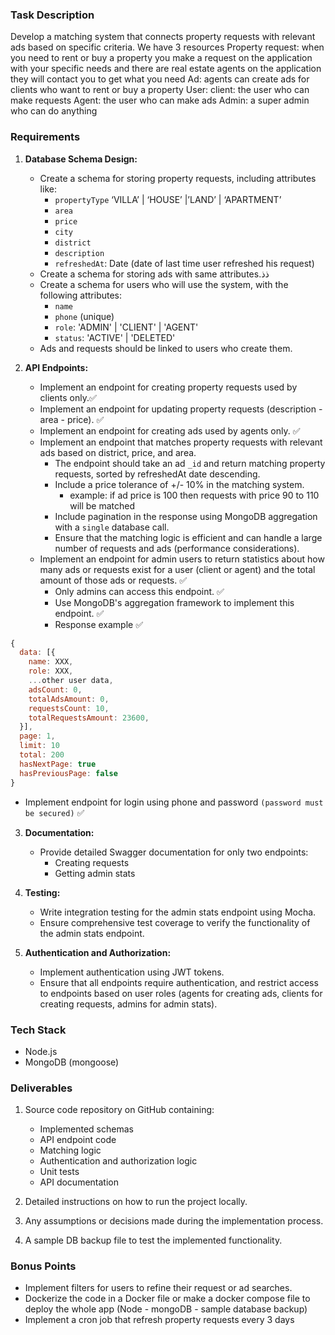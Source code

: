 ### Task Description

Develop a matching system that connects property requests with relevant ads based on specific criteria.
We have 3 resources
Property request: when you need to rent or buy a property you make a request on the application with your specific needs and there are real estate agents on the application they will contact you to get what you need
Ad: agents can create ads for clients who want to rent or buy a property
User:
client: the user who can make requests
Agent: the user who can make ads
Admin: a super admin who can do anything

### Requirements

1. **Database Schema Design:**

   - Create a schema for storing property requests, including attributes like:
     - `propertyType` ‘VILLA’ | ‘HOUSE’ |’LAND’ | ‘APARTMENT’
     - `area`
     - `price`
     - `city`
     - `district`
     - `description`
     - `refreshedAt`: Date (date of last time user refreshed his request)
   - Create a schema for storing ads with same attributes.ذذ
   - Create a schema for users who will use the system, with the following attributes:
     - `name`
     - `phone` (unique)
     - `role`: 'ADMIN' | 'CLIENT' | 'AGENT'
     - `status`: 'ACTIVE' | 'DELETED'
   - Ads and requests should be linked to users who create them.

2. **API Endpoints:**
   - Implement an endpoint for creating property requests used by clients only.✅
   - Implement an endpoint for updating property requests (description - area - price). ✅
   - Implement an endpoint for creating ads used by agents only. ✅
   - Implement an endpoint that matches property requests with relevant ads based on district, price, and area. 
     - The endpoint should take an ad `_id` and return matching property requests, sorted by refreshedAt date descending. 
     - Include a price tolerance of +/- 10% in the matching system.
       - example: if ad price is 100 then requests with price 90 to 110 will be matched 
     - Include pagination in the response using MongoDB aggregation with a `single` database call. 
     - Ensure that the matching logic is efficient and can handle a large number of requests and ads (performance considerations). 
   - Implement an endpoint for admin users to return statistics about how many ads or requests exist for a user (client or agent) and the total amount of those ads or requests. ✅
     - Only admins can access this endpoint. ✅
     - Use MongoDB's aggregation framework to implement this endpoint. ✅
     - Response example ✅

```javascript
{
  data: [{
    name: XXX,
    role: XXX,
    ...other user data,
    adsCount: 0,
    totalAdsAmount: 0,
    requestsCount: 10,
    totalRequestsAmount: 23600,
  }],
  page: 1,
  limit: 10
  total: 200
  hasNextPage: true
  hasPreviousPage: false
}
```

- Implement endpoint for login using phone and password `(password must be secured)` ✅

3. **Documentation:**

   - Provide detailed Swagger documentation for only two endpoints:
     - Creating requests
     - Getting admin stats

4. **Testing:**

   - Write integration testing for the admin stats endpoint using Mocha.
   - Ensure comprehensive test coverage to verify the functionality of the admin stats endpoint.

5. **Authentication and Authorization:**
   - Implement authentication using JWT tokens.
   - Ensure that all endpoints require authentication, and restrict access to endpoints based on user roles (agents for creating ads, clients for creating requests, admins for admin stats).

### Tech Stack

- Node.js
- MongoDB (mongoose)

### Deliverables

1. Source code repository on GitHub containing:

   - Implemented schemas
   - API endpoint code
   - Matching logic
   - Authentication and authorization logic
   - Unit tests
   - API documentation

2. Detailed instructions on how to run the project locally.

3. Any assumptions or decisions made during the implementation process.

4. A sample DB backup file to test the implemented functionality.

### Bonus Points

- Implement filters for users to refine their request or ad searches.
- Dockerize the code in a Docker file or make a docker compose file to deploy the whole app (Node - mongoDB - sample database backup)
- Implement a cron job that refresh property requests every 3 days
